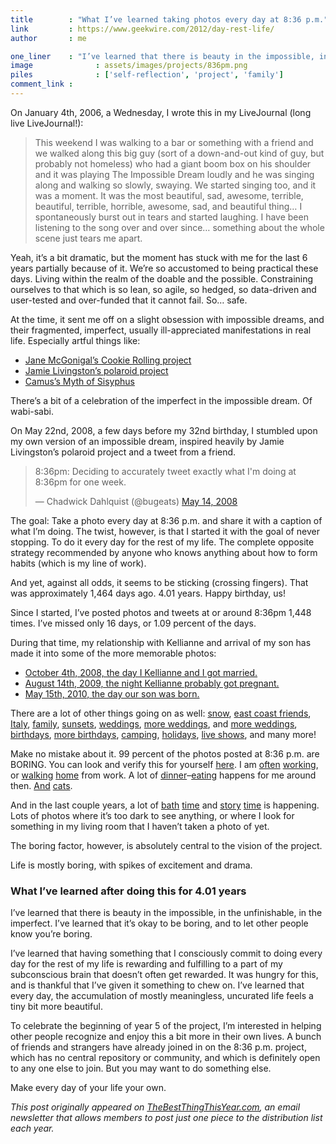 ```yaml
---
title        : "What I’ve learned taking photos every day at 8:36 p.m."
link         : https://www.geekwire.com/2012/day-rest-life/
author       : me 

one_liner    : "I’ve learned that there is beauty in the impossible, in the unfinishable, in the imperfect.  I’ve learned that it’s okay to be boring, and to let other people know you’re boring."
image			   : assets/images/projects/836pm.png
piles			   : ['self-reflection', 'project', 'family']
comment_link : 
---
```


On January 4th, 2006, a Wednesday, I wrote this in my LiveJournal (long live LiveJournal!):

> This weekend I was walking to a bar or something with a friend and we walked along this big guy (sort of a down-and-out kind of guy, but probably not homeless) who had a giant boom box on his shoulder and it was playing The Impossible Dream loudly and he was singing along and walking so slowly, swaying. We started singing too, and it was a moment. It was the most beautiful, sad, awesome, terrible, beautiful, terrible, horrible, awesome, sad, and beautiful thing… I spontaneously burst out in tears and started laughing. I have been listening to the song over and over since… something about the whole scene just tears me apart.

Yeah, it’s a bit dramatic, but the moment has stuck with me for the last 6 years partially because of it.  We’re so accustomed to being practical these days. Living within the realm of the doable and the possible.  Constraining ourselves to that which is so lean, so agile, so hedged, so data-driven and user-tested and over-funded that it cannot fail. So… safe.

At the time, it sent me off on a slight obsession with impossible dreams, and their fragmented, imperfect, usually ill-appreciated manifestations in real life.  Especially artful things like:

* [Jane McGonigal’s Cookie Rolling project](http://www.avantgame.com/cookierolling.htm)
* [Jamie Livingston’s polaroid project](http://www.mentalfloss.com/blogs/archives/15131)
* [Camus’s Myth of Sisyphus](http://en.wikipedia.org/wiki/The_Myth_of_Sisyphus)

There’s a bit of a celebration of the imperfect in the impossible dream. Of wabi-sabi.

On May 22nd, 2008, a few days before my 32nd birthday, I stumbled upon my own version of an impossible dream, inspired heavily by Jamie Livingston’s polaroid project and a tweet from a friend.

<blockquote class="twitter-tweet" data-lang="en"><p lang="en" dir="ltr">8:36pm: Deciding to accurately tweet exactly what I&#39;m doing at 8:36pm for one week.</p>&mdash; Chadwick Dahlquist (@bugeats) <a href="https://twitter.com/bugeats/status/810771610?ref_src=twsrc%5Etfw">May 14, 2008</a></blockquote>
<script async src="https://platform.twitter.com/widgets.js" charset="utf-8"></script>

The goal: Take a photo every day at 8:36 p.m. and share it with a caption of what I’m doing.  The twist, however, is that I started it with the goal of never stopping.  To do it every day for the rest of my life.  The complete opposite strategy recommended by anyone who knows anything about how to form habits (which is my line of work).

And yet, against all odds, it seems to be sticking (crossing fingers).  That was approximately 1,464 days ago.  4.01 years. Happy birthday, us!

Since I started, I’ve posted photos and tweets at or around 8:36pm 1,448 times.  I’ve missed only 16 days, or 1.09 percent of the days.

During that time, my relationship with Kellianne and arrival of my son has made it into some of the more memorable photos:

* [October 4th, 2008, the day I Kellianne and I got married.](http://www.flickr.com/photos/erikbenson/2912869033/)
* [August 14th, 2009, the night Kellianne probably got pregnant.](http://www.flickr.com/photos/erikbenson/3821616907/)
* [May 15th, 2010, the day our son was born.](http://www.flickr.com/photos/erikbenson/4610207325/)

There are a lot of other things going on as well: [snow](http://www.flickr.com/photos/erikbenson/5200109781/), [east coast friends](http://www.flickr.com/photos/erikbenson/5152568981/), [Italy](http://www.flickr.com/photos/erikbenson/2967679722/), [family](http://www.flickr.com/photos/erikbenson/5140956035/), [sunsets](http://www.flickr.com/photos/erikbenson/4839264989/), [weddings](http://www.flickr.com/photos/erikbenson/5070413377/), [more weddings](http://www.flickr.com/photos/erikbenson/6184195404/), and [more weddings](http://www.flickr.com/photos/erikbenson/5996857628/), [birthdays](http://www.flickr.com/photos/erikbenson/6259761948/), [more birthdays](http://www.flickr.com/photos/erikbenson/4015296311/), [camping](http://www.flickr.com/photos/erikbenson/3661936122/), [holidays](http://www.flickr.com/photos/erikbenson/6567395123/), [live shows](http://www.flickr.com/photos/erikbenson/6333164971/), and many more!

Make no mistake about it.  99 percent of the photos posted at 8:36 p.m. are BORING.  You can look and verify this for yourself [here](http://www.flickr.com/search/?q=8%3A36pm&w=35034346886%40N01&s=rec).  I am [often](http://www.flickr.com/photos/erikbenson/6827875185/) [working](http://www.flickr.com/photos/erikbenson/6860648671/), or [walking](http://www.flickr.com/photos/erikbenson/6837637372/) [home](http://www.flickr.com/photos/erikbenson/6815243613/) from work.  A lot of [dinner](http://www.flickr.com/photos/erikbenson/6057628023/)–[eating](http://www.flickr.com/photos/erikbenson/3184159218/) happens for me around then.  [And](http://www.flickr.com/photos/erikbenson/2782502387/) [cats](http://www.flickr.com/photos/erikbenson/4444115281/).

And in the last couple years, a lot of [bath](http://www.flickr.com/photos/erikbenson/4933390977/) [time](http://www.flickr.com/photos/erikbenson/7147104277/) and [story](http://www.flickr.com/photos/erikbenson/7019800893/) [time](http://www.flickr.com/photos/erikbenson/6945566953/) is happening. Lots of photos where it’s too dark to see anything, or where I look for something in my living room that I haven’t taken a photo of yet.

The boring factor, however, is absolutely central to the vision of the project.

Life is mostly boring, with spikes of excitement and drama.

### What I’ve learned after doing this for 4.01 years

I’ve learned that there is beauty in the impossible, in the unfinishable, in the imperfect.  I’ve learned that it’s okay to be boring, and to let other people know you’re boring.

I’ve learned that having something that I consciously commit to doing every day for the rest of my life is rewarding and fulfilling to a part of my subconscious brain that doesn’t often get rewarded. It was hungry for this, and is thankful that I’ve given it something to chew on.  I’ve learned that every day, the accumulation of mostly meaningless, uncurated life feels a tiny bit more beautiful.

To celebrate the beginning of year 5 of the project, I’m interested in helping other people recognize and enjoy this a bit more in their own lives.  A bunch of friends and strangers have already joined in on the 8:36 p.m. project, which has no central repository or community, and which is definitely open to any one else to join.  But you may want to do something else.

Make every day of your life your own.

*This post originally appeared on [TheBestThingThisYear.com](http://launch.thebestthingthisyear.com/?lrRef=NuVZ2), an email newsletter that allows members to post just one piece to the distribution list each year.*